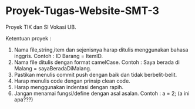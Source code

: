 # Proyek-Tugas-Website-SMT-3
Proyek TIK dan SI Vokasi UB.

Ketentuan proyek :

1. Nama file,string,item dan sejenisnya harap ditulis menggunakan bahasa inggris.
   Contoh : ID Barang = ItemID.
2. Nama file ditulis dengan format camelCase.
   Contoh : Saya berada di Malang = sayaBeradaDiMalang.
4. Pastikan menulis commit push dengan baik dan tidak berbelit-belit.
5. Harap menulis code dengan prinsip clean code.
6. Harap menggunakan indentasi dengan rapih.
7. Jangan menamai fungsi/define dengan asal asalan.
   Contoh : a = 2; (a ini apa???)
